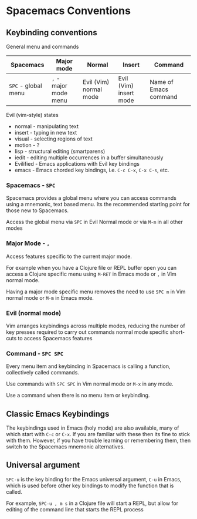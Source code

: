 # Spacemacs Conventions

## Keybinding conventions

General menu and commands

| Spacemacs           | Major mode            | Normal                 | Insert                 | Command               |
|---------------------|-----------------------|------------------------|------------------------|-----------------------|
| `SPC` - global menu | `,` - major mode menu | Evil (Vim) normal mode | Evil (Vim) insert mode | Name of Emacs command |


Evil (vim-style) states

* normal - manipulating text
* insert - typing in new text
* visual - selecting regions of text
* motion - ?
* lisp - structural editing (smartparens)
* iedit - editing multiple occurrences in a buffer simultaneously
* Evilified - Emacs applications with Evil key bindings
* emacs - Emacs chorded key bindings, i.e. `C-c C-x`, `C-x C-s`, etc.


### Spacemacs - `SPC`

Spacemacs provides a global menu where you can access commands using a mnemonic, text based menu.  Its the recommended starting point for those new to Spacemacs.

Access the global menu via `SPC` in Evil Normal mode or via `M-m` in all other modes


### Major Mode - `,`

Access features specific to the current major mode.

For example when you have a Clojure file or REPL buffer open you can access a Clojure specific menu using `M-RET` in Emacs mode or `,` in Vim normal mode.

Having a major mode specific menu removes the need to use `SPC m` in Vim normal mode or `M-m` in Emacs mode.


### Evil (normal mode)

Vim arranges keybindings across multiple modes, reducing the number of key presses required to carry out commands normal mode specific short-cuts to access Spacemacs features


### Command - `SPC SPC`

Every menu item and keybinding in Spacemacs is calling a function, collectively called commands.

Use commands with `SPC SPC` in Vim normal mode or `M-x` in any mode.

Use a command when there is no menu item or keybinding.

## Classic Emacs Keybindings

The keybindings used in Emacs (holy mode) are also available, many of which start with `C-c` or `C-x`.  If you are familiar with these then its fine to stick with them.  However, if you have trouble learning or remembering them, then switch to the Spacemacs mnemonic alternatives.


## Universal argument

`SPC-u` is the key binding for the Emacs universal argument, `C-u` in Emacs, which is used before other key bindings to modify the function that is called.

For example, `SPC-u , m s` in a Clojure file will start a REPL, but allow for editing of the command line that starts the REPL process
